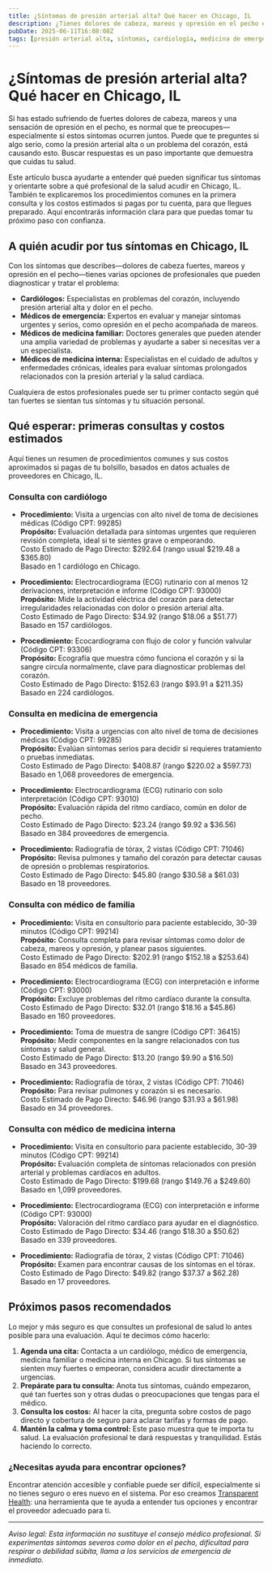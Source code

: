 ```yaml
---
title: ¿Síntomas de presión arterial alta? Qué hacer en Chicago, IL  
description: ¿Tienes dolores de cabeza, mareos y opresión en el pecho en Chicago? Aprende a quién consultar y costos esperados para tus síntomas.  
pubDate: 2025-06-11T16:08:08Z  
tags: [presión arterial alta, síntomas, cardiología, medicina de emergencia, medicina familiar, medicina interna, Chicago, costos de atención médica]  
---
```


# ¿Síntomas de presión arterial alta? Qué hacer en Chicago, IL

Si has estado sufriendo de fuertes dolores de cabeza, mareos y una sensación de opresión en el pecho, es normal que te preocupes—especialmente si estos síntomas ocurren juntos. Puede que te preguntes si algo serio, como la presión arterial alta o un problema del corazón, está causando esto. Buscar respuestas es un paso importante que demuestra que cuidas tu salud.

Este artículo busca ayudarte a entender qué pueden significar tus síntomas y orientarte sobre a qué profesional de la salud acudir en Chicago, IL. También te explicaremos los procedimientos comunes en la primera consulta y los costos estimados si pagas por tu cuenta, para que llegues preparado. Aquí encontrarás información clara para que puedas tomar tu próximo paso con confianza.

## A quién acudir por tus síntomas en Chicago, IL

Con los síntomas que describes—dolores de cabeza fuertes, mareos y opresión en el pecho—tienes varias opciones de profesionales que pueden diagnosticar y tratar el problema:

- **Cardiólogos:** Especialistas en problemas del corazón, incluyendo presión arterial alta y dolor en el pecho.  
- **Médicos de emergencia:** Expertos en evaluar y manejar síntomas urgentes y serios, como opresión en el pecho acompañada de mareos.  
- **Médicos de medicina familiar:** Doctores generales que pueden atender una amplia variedad de problemas y ayudarte a saber si necesitas ver a un especialista.  
- **Médicos de medicina interna:** Especialistas en el cuidado de adultos y enfermedades crónicas, ideales para evaluar síntomas prolongados relacionados con la presión arterial y la salud cardíaca.

Cualquiera de estos profesionales puede ser tu primer contacto según qué tan fuertes se sientan tus síntomas y tu situación personal.

## Qué esperar: primeras consultas y costos estimados

Aquí tienes un resumen de procedimientos comunes y sus costos aproximados si pagas de tu bolsillo, basados en datos actuales de proveedores en Chicago, IL.

### Consulta con cardiólogo

- **Procedimiento:** Visita a urgencias con alto nivel de toma de decisiones médicas (Código CPT: 99285)  
  **Propósito:** Evaluación detallada para síntomas urgentes que requieren revisión completa, ideal si te sientes grave o empeorando.  
  Costo Estimado de Pago Directo: $292.64 (rango usual $219.48 a $365.80)  
  Basado en 1 cardiólogo en Chicago.

- **Procedimiento:** Electrocardiograma (ECG) rutinario con al menos 12 derivaciones, interpretación e informe (Código CPT: 93000)  
  **Propósito:** Mide la actividad eléctrica del corazón para detectar irregularidades relacionadas con dolor o presión arterial alta.  
  Costo Estimado de Pago Directo: $34.92 (rango $18.06 a $51.77)  
  Basado en 157 cardiólogos.

- **Procedimiento:** Ecocardiograma con flujo de color y función valvular (Código CPT: 93306)  
  **Propósito:** Ecografía que muestra cómo funciona el corazón y si la sangre circula normalmente, clave para diagnosticar problemas del corazón.  
  Costo Estimado de Pago Directo: $152.63 (rango $93.91 a $211.35)  
  Basado en 224 cardiólogos.

### Consulta en medicina de emergencia

- **Procedimiento:** Visita a urgencias con alto nivel de toma de decisiones médicas (Código CPT: 99285)  
  **Propósito:** Evalúan síntomas serios para decidir si requieres tratamiento o pruebas inmediatas.  
  Costo Estimado de Pago Directo: $408.87 (rango $220.02 a $597.73)  
  Basado en 1,068 proveedores de emergencia.

- **Procedimiento:** Electrocardiograma (ECG) rutinario con solo interpretación (Código CPT: 93010)  
  **Propósito:** Evaluación rápida del ritmo cardíaco, común en dolor de pecho.  
  Costo Estimado de Pago Directo: $23.24 (rango $9.92 a $36.56)  
  Basado en 384 proveedores de emergencia.

- **Procedimiento:** Radiografía de tórax, 2 vistas (Código CPT: 71046)  
  **Propósito:** Revisa pulmones y tamaño del corazón para detectar causas de opresión o problemas respiratorios.  
  Costo Estimado de Pago Directo: $45.80 (rango $30.58 a $61.03)  
  Basado en 18 proveedores.

### Consulta con médico de familia

- **Procedimiento:** Visita en consultorio para paciente establecido, 30-39 minutos (Código CPT: 99214)  
  **Propósito:** Consulta completa para revisar síntomas como dolor de cabeza, mareos y opresión, y planear pasos siguientes.  
  Costo Estimado de Pago Directo: $202.91 (rango $152.18 a $253.64)  
  Basado en 854 médicos de familia.

- **Procedimiento:** Electrocardiograma (ECG) con interpretación e informe (Código CPT: 93000)  
  **Propósito:** Excluye problemas del ritmo cardíaco durante la consulta.  
  Costo Estimado de Pago Directo: $32.01 (rango $18.16 a $45.86)  
  Basado en 160 proveedores.

- **Procedimiento:** Toma de muestra de sangre (Código CPT: 36415)  
  **Propósito:** Medir componentes en la sangre relacionados con tus síntomas y salud general.  
  Costo Estimado de Pago Directo: $13.20 (rango $9.90 a $16.50)  
  Basado en 343 proveedores.

- **Procedimiento:** Radiografía de tórax, 2 vistas (Código CPT: 71046)  
  **Propósito:** Para revisar pulmones y corazón si es necesario.  
  Costo Estimado de Pago Directo: $46.96 (rango $31.93 a $61.98)  
  Basado en 34 proveedores.

### Consulta con médico de medicina interna

- **Procedimiento:** Visita en consultorio para paciente establecido, 30-39 minutos (Código CPT: 99214)  
  **Propósito:** Evaluación completa de síntomas relacionados con presión arterial y problemas cardíacos en adultos.  
  Costo Estimado de Pago Directo: $199.68 (rango $149.76 a $249.60)  
  Basado en 1,099 proveedores.

- **Procedimiento:** Electrocardiograma (ECG) con interpretación e informe (Código CPT: 93000)  
  **Propósito:** Valoración del ritmo cardíaco para ayudar en el diagnóstico.  
  Costo Estimado de Pago Directo: $34.46 (rango $18.30 a $50.62)  
  Basado en 339 proveedores.

- **Procedimiento:** Radiografía de tórax, 2 vistas (Código CPT: 71046)  
  **Propósito:** Examen para encontrar causas de los síntomas en el tórax.  
  Costo Estimado de Pago Directo: $49.82 (rango $37.37 a $62.28)  
  Basado en 17 proveedores.

## Próximos pasos recomendados

Lo mejor y más seguro es que consultes un profesional de salud lo antes posible para una evaluación. Aquí te decimos cómo hacerlo:

1. **Agenda una cita:** Contacta a un cardiólogo, médico de emergencia, medicina familiar o medicina interna en Chicago. Si tus síntomas se sienten muy fuertes o empeoran, considera acudir directamente a urgencias.  
2. **Prepárate para tu consulta:** Anota tus síntomas, cuándo empezaron, qué tan fuertes son y otras dudas o preocupaciones que tengas para el médico.  
3. **Consulta los costos:** Al hacer la cita, pregunta sobre costos de pago directo y cobertura de seguro para aclarar tarifas y formas de pago.  
4. **Mantén la calma y toma control:** Este paso muestra que te importa tu salud. La evaluación profesional te dará respuestas y tranquilidad. Estás haciendo lo correcto.

### ¿Necesitas ayuda para encontrar opciones?

Encontrar atención accesible y confiable puede ser difícil, especialmente si no tienes seguro o eres nuevo en el sistema. Por eso creamos [Transparent Health](https://transparenthealth.ai): una herramienta que te ayuda a entender tus opciones y encontrar el proveedor adecuado para ti.

---

*Aviso legal: Esta información no sustituye el consejo médico profesional. Si experimentas síntomas severos como dolor en el pecho, dificultad para respirar o debilidad súbita, llama a los servicios de emergencia de inmediato.*